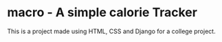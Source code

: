 # macro - A simple calorie Tracker

This is a project made using HTML, CSS and Django for a college project.

